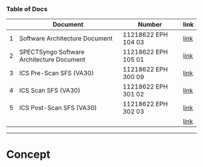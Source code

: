 ### Table of Docs
|  | Document | Number | link |
|--| ---------|--------|------|
|1 | Software Architecture Document | 11218622  EPH 104 03 |  [link](https://healthineersapc-my.sharepoint.com/:b:/g/personal/tanumon_bej_siemens-healthineers_com/ER7T3E4dh5pCmwpBNylk7VoB-_ifWNk4Wb3uNCt6-DW-wA?email=tanumon.bej%40siemens-healthineers.com&e=Q275j8)|
|2 | SPECTSyngo Software Architecture Document| 11218622 EPH 105 01 | [link](https://healthineersapc-my.sharepoint.com/:b:/g/personal/tanumon_bej_siemens-healthineers_com/EcMZMuWYHkZBudSC_nQIbGEB0QWzNxmwK_Z1jUsEuXzqgA?email=tanumon.bej%40siemens-healthineers.com&e=DsrlXr)|
|3 | ICS Pre-Scan SFS (VA30) | 11218622  EPH 300 09  | [link](https://healthineersapc-my.sharepoint.com/:b:/g/personal/tanumon_bej_siemens-healthineers_com/EZTT5z8UIj9EjpYYTRIzAY0BHet4ha4414_iwY7Wg40V5w?email=tanumon.bej%40siemens-healthineers.com&e=umPm6L)|
|4 | ICS Scan SFS (VA30)|  11218622  EPH 301 02  | [link](https://healthineersapc-my.sharepoint.com/:b:/g/personal/tanumon_bej_siemens-healthineers_com/Ede1qEGRyYJHgO1K6sUygUwBXUH1I-_HrB9nxPOgO8aueg?email=tanumon.bej%40siemens-healthineers.com&e=qQusnZ)|
|5 | ICS Post-Scan SFS (VA30)| 11218622  EPH 302 03 | [link](https://healthineersapc-my.sharepoint.com/:b:/g/personal/tanumon_bej_siemens-healthineers_com/EdQLCny1WFhLlxW-oLBqzhABGbsmJyhHuxiKC8V7Sfxo2Q?email=tanumon.bej%40siemens-healthineers.com&e=iQAzm1)|
| | |  | [link]()|
---

# Concept
